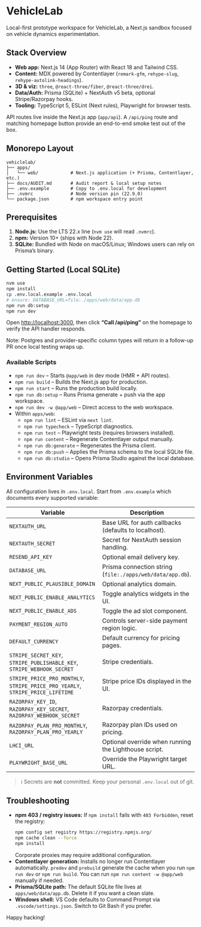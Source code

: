 # VehicleLab

Local-first prototype workspace for VehicleLab, a Next.js sandbox focused on vehicle dynamics experimentation.

## Stack Overview
- **Web app:** Next.js 14 (App Router) with React 18 and Tailwind CSS.
- **Content:** MDX powered by Contentlayer (`remark-gfm`, `rehype-slug`, `rehype-autolink-headings`).
- **3D & viz:** `three`, `@react-three/fiber`, `@react-three/drei`.
- **Data/Auth:** Prisma (SQLite) + NextAuth v5 beta, optional Stripe/Razorpay hooks.
- **Tooling:** TypeScript 5, ESLint (Next rules), Playwright for browser tests.

API routes live inside the Next.js app (`app/api`). A `/api/ping` route and matching homepage button provide an end-to-end smoke test out of the box.

## Monorepo Layout
```
vehiclelab/
├── apps/
│   └── web/            # Next.js application (+ Prisma, Contentlayer, etc.)
├── docs/AUDIT.md       # Audit report & local setup notes
├── .env.example        # Copy to .env.local for development
├── .nvmrc              # Node version pin (22.9.0)
└── package.json        # npm workspace entry point
```

## Prerequisites
1. **Node.js:** Use the LTS 22.x line (`nvm use` will read `.nvmrc`).
2. **npm:** Version 10+ (ships with Node 22).
3. **SQLite:** Bundled with Node on macOS/Linux; Windows users can rely on Prisma’s binary.

## Getting Started (Local SQLite)
```bash
nvm use
npm install
cp .env.local.example .env.local
# ensure: DATABASE_URL=file:./apps/web/data/app.db
npm run db:setup
npm run dev
```

Open <http://localhost:3000>, then click **“Call /api/ping”** on the homepage to verify the API handler responds.

Note: Postgres and provider-specific column types will return in a follow-up PR once local testing wraps up.

### Available Scripts
- `npm run dev` – Starts `@app/web` in dev mode (HMR + API routes).
- `npm run build` – Builds the Next.js app for production.
- `npm run start` – Runs the production build locally.
- `npm run db:setup` – Runs Prisma generate + push via the app workspace.
- `npm run dev -w @app/web` – Direct access to the web workspace.
- Within `apps/web`:
  - `npm run lint` – ESLint via `next lint`.
  - `npm run typecheck` – TypeScript diagnostics.
  - `npm run test` – Playwright tests (requires browsers installed).
  - `npm run content` – Regenerate Contentlayer output manually.
  - `npm run db:generate` – Regenerates the Prisma client.
  - `npm run db:push` – Applies the Prisma schema to the local SQLite file.
  - `npm run db:studio` – Opens Prisma Studio against the local database.

## Environment Variables
All configuration lives in `.env.local`. Start from `.env.example` which documents every supported variable:

| Variable | Description |
| --- | --- |
| `NEXTAUTH_URL` | Base URL for auth callbacks (defaults to localhost). |
| `NEXTAUTH_SECRET` | Secret for NextAuth session handling. |
| `RESEND_API_KEY` | Optional email delivery key. |
| `DATABASE_URL` | Prisma connection string (`file:./apps/web/data/app.db`). |
| `NEXT_PUBLIC_PLAUSIBLE_DOMAIN` | Optional analytics domain. |
| `NEXT_PUBLIC_ENABLE_ANALYTICS` | Toggle analytics widgets in the UI. |
| `NEXT_PUBLIC_ENABLE_ADS` | Toggle the ad slot component. |
| `PAYMENT_REGION_AUTO` | Controls server-side payment region logic. |
| `DEFAULT_CURRENCY` | Default currency for pricing pages. |
| `STRIPE_SECRET_KEY`, `STRIPE_PUBLISHABLE_KEY`, `STRIPE_WEBHOOK_SECRET` | Stripe credentials. |
| `STRIPE_PRICE_PRO_MONTHLY`, `STRIPE_PRICE_PRO_YEARLY`, `STRIPE_PRICE_LIFETIME` | Stripe price IDs displayed in the UI. |
| `RAZORPAY_KEY_ID`, `RAZORPAY_KEY_SECRET`, `RAZORPAY_WEBHOOK_SECRET` | Razorpay credentials. |
| `RAZORPAY_PLAN_PRO_MONTHLY`, `RAZORPAY_PLAN_PRO_YEARLY` | Razorpay plan IDs used on pricing. |
| `LHCI_URL` | Optional override when running the Lighthouse script. |
| `PLAYWRIGHT_BASE_URL` | Override the Playwright target URL. |

> ℹ️ Secrets are **not** committed. Keep your personal `.env.local` out of git.

## Troubleshooting
- **npm 403 / registry issues:** If `npm install` fails with `403 Forbidden`, reset the registry:
  ```bash
  npm config set registry https://registry.npmjs.org/
  npm cache clean --force
  npm install
  ```
  Corporate proxies may require additional configuration.
- **Contentlayer generation:** Installs no longer run Contentlayer automatically. `predev` and `prebuild` generate the cache when you run `npm run dev` or `npm run build`. You can run `npm run content -w @app/web` manually if needed.
- **Prisma/SQLite path:** The default SQLite file lives at `apps/web/data/app.db`. Delete it if you want a clean slate.
- **Windows shell:** VS Code defaults to Command Prompt via `.vscode/settings.json`. Switch to Git Bash if you prefer.

Happy hacking!
